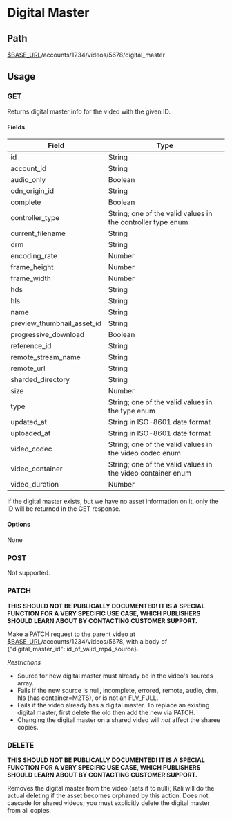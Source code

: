 # Digital Master

## Path
[$BASE_URL](README.md)/accounts/1234/videos/5678/digital_master

## Usage
### GET
Returns digital master info for the video with the given ID.

#### Fields
| Field | Type |
| --- | --- |
| id | String |
| account_id | String |
| audio_only | Boolean |
| cdn_origin_id | String |
| complete | Boolean |
| controller_type | String; one of the valid values in the controller type enum |
| current_filename | String |
| drm | String |
| encoding_rate | Number |
| frame_height | Number |
| frame_width | Number |
| hds | String |
| hls | String |
| name | String |
| preview_thumbnail_asset_id | String |
| progressive_download | Boolean |
| reference_id | String |
| remote_stream_name | String |
| remote_url | String |
| sharded_directory | String |
| size | Number |
| type | String; one of the valid values in the type enum |
| updated_at | String in ISO-8601 date format |
| uploaded_at | String in ISO-8601 date format |
| video_codec | String; one of the valid values in the video codec enum |
| video_container | String; one of the valid values in the video container enum |
| video_duration | Number |

If the digital master exists, but we have no asset information on it, only the ID will be returned in the GET response.

#### Options
None

### POST
Not supported.

### PATCH
**THIS SHOULD NOT BE PUBLICALLY DOCUMENTED!  IT IS A SPECIAL FUNCTION FOR A VERY SPECIFIC USE CASE, WHICH PUBLISHERS SHOULD LEARN ABOUT BY CONTACTING CUSTOMER SUPPORT.**

Make a PATCH request to the parent video at [$BASE_URL](README.md)/accounts/1234/videos/5678, with a body of {"digital_master_id": id_of_valid_mp4_source}.

*Restrictions*
* Source for new digital master must already be in the video's sources array.
* Fails if the new source is null, incomplete, errored, remote, audio, drm, hls (has container=M2TS), or is not an FLV_FULL.
* Fails if the video already has a digital master.  To replace an existing digital master, first delete the old then add the new via PATCH.
* Changing the digital master on a shared video will *not* affect the sharee copies.

### DELETE
**THIS SHOULD NOT BE PUBLICALLY DOCUMENTED!  IT IS A SPECIAL FUNCTION FOR A VERY SPECIFIC USE CASE, WHICH PUBLISHERS SHOULD LEARN ABOUT BY CONTACTING CUSTOMER SUPPORT.**

Removes the digital master from the video (sets it to null); Kali will do the actual deleting if the asset becomes orphaned by this action.  Does not cascade for shared videos; you must explicitly delete the digital master from all copies.
